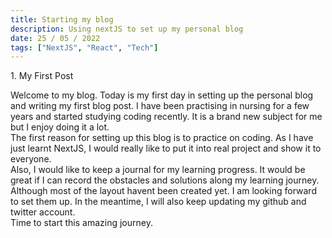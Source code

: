 ```yaml
---
title: Starting my blog
description: Using nextJS to set up my personal blog
date: 25 / 05 / 2022
tags: ["NextJS", "React", "Tech"]
---
```


<p>1. My First Post</p>

<p>Welcome to my blog. 
Today is my first day in setting up the personal blog and writing my first blog post.
I have been practising in nursing for a few years and started studying coding recently.
It is a brand new subject for me but I enjoy doing it a lot.
<br/>
The first reason for setting up this blog is to practice on coding.
As I have just learnt NextJS, I would really like to put it into real project and show it to everyone.
<br/>
Also, I would like to keep a journal for my learning progress.
It would be great if I can record the obstacles and solutions along my learning journey.
<br/>
Although most of the layout havent been created yet. I am looking forward to set them up.
In the meantime, I will also keep updating my github and twitter account.
<br/>
Time to start this amazing journey.
</p>
